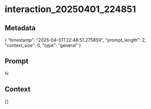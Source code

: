 # interaction_20250401_224851

## Metadata
{
  "timestamp": "2025-04-01T22:48:51.275859",
  "prompt_length": 2,
  "context_size": 0,
  "type": "general"
}

## Prompt
hi

## Context
{}
